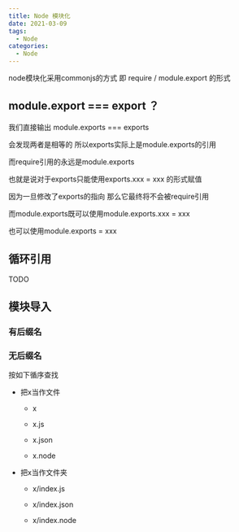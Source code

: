 ```yaml
---
title: Node 模块化
date: 2021-03-09
tags:
  - Node
categories:
  - Node
---
```



node模块化采用commonjs的方式 即 require / module.export 的形式

## module.export === export ？

我们直接输出 module.exports === exports

会发现两者是相等的 所以exports实际上是module.exports的引用

而require引用的永远是module.exports

也就是说对于exports只能使用exports.xxx = xxx 的形式赋值

因为一旦修改了exports的指向 那么它最终将不会被require引用

而module.exports既可以使用module.exports.xxx = xxx

也可以使用module.exports = xxx

<!-- more -->

## 循环引用

TODO

## 模块导入

### 有后缀名

### 无后缀名

按如下循序查找

- 把x当作文件

  - x

  - x.js

  - x.json

  - x.node

- 把x当作文件夹

  - x/index.js

  - x/index.json

  - x/index.node